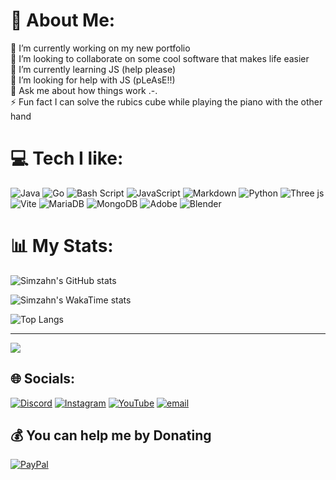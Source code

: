 # 💫 About Me:
🔭 I’m currently working on my new portfolio<br>👯 I’m looking to collaborate on some cool software that makes life easier<br>🌱 I’m currently learning JS (help please)<br>🤝 I’m looking for help with JS (pLeAsE!!)<br>💬 Ask me about how things work .-.<br>⚡ Fun fact I can solve the rubics cube while playing the piano with the other hand


# 💻 Tech I like:
![Java](https://img.shields.io/badge/java-%23ED8B00.svg?style=for-the-badge&logo=openjdk&logoColor=white) ![Go](https://img.shields.io/badge/go-%2300ADD8.svg?style=for-the-badge&logo=go&logoColor=white) ![Bash Script](https://img.shields.io/badge/bash_script-%23121011.svg?style=for-the-badge&logo=gnu-bash&logoColor=white) ![JavaScript](https://img.shields.io/badge/javascript-%23323330.svg?style=for-the-badge&logo=javascript&logoColor=%23F7DF1E) ![Markdown](https://img.shields.io/badge/markdown-%23000000.svg?style=for-the-badge&logo=markdown&logoColor=white) ![Python](https://img.shields.io/badge/python-3670A0?style=for-the-badge&logo=python&logoColor=ffdd54)  ![Three js](https://img.shields.io/badge/threejs-black?style=for-the-badge&logo=three.js&logoColor=white) ![Vite](https://img.shields.io/badge/vite-%23646CFF.svg?style=for-the-badge&logo=vite&logoColor=white) ![MariaDB](https://img.shields.io/badge/MariaDB-003545?style=for-the-badge&logo=mariadb&logoColor=white) ![MongoDB](https://img.shields.io/badge/MongoDB-%234ea94b.svg?style=for-the-badge&logo=mongodb&logoColor=white) ![Adobe](https://img.shields.io/badge/adobe-%23FF0000.svg?style=for-the-badge&logo=adobe&logoColor=white) ![Blender](https://img.shields.io/badge/blender-%23F5792A.svg?style=for-the-badge&logo=blender&logoColor=white)
# 📊 My Stats:
![Simzahn's GitHub stats](https://github-readme-stats.vercel.app/api?username=simzahn001&show_icons=true&theme=github_dark)

![Simzahn's WakaTime stats](https://github-readme-stats.vercel.app/api/wakatime?username=Simzahn&layout=compact&custom_title=My+Timesink&theme=github_dark)

![Top Langs](https://github-readme-stats.vercel.app/api/top-langs/?username=simzahn001&layout=compact&theme=github_dark)

---
[![](https://visitcount.itsvg.in/api?id=Simzahn001&icon=0&color=0)](https://visitcount.itsvg.in)

## 🌐 Socials:
[![Discord](https://img.shields.io/badge/Discord-%237289DA.svg?logo=discord&logoColor=white)](https://discord.gg/simzahn) [![Instagram](https://img.shields.io/badge/Instagram-%23E4405F.svg?logo=Instagram&logoColor=white)](https://instagram.com/simon.hochi) [![YouTube](https://img.shields.io/badge/YouTube-%23FF0000.svg?logo=YouTube&logoColor=white)](https://youtube.com/@simonhochenberger4523) [![email](https://img.shields.io/badge/Email-D14836?logo=gmail&logoColor=white)](mailto:simon.hochenberger@gmail.com) 

  ## 💰 You can help me by Donating
  [![PayPal](https://img.shields.io/badge/PayPal-00457C?style=for-the-badge&logo=paypal&logoColor=white)](https://paypal.me/SimonHochenberger) 


